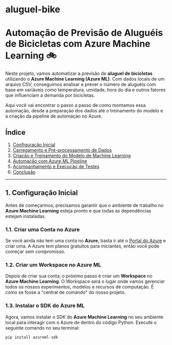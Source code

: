 # aluguel-bike
# Automação de Previsão de Aluguéis de Bicicletas com Azure Machine Learning 🚲

Neste projeto, vamos automatizar a previsão de **aluguel de bicicletas** utilizando o **Azure Machine Learning (Azure ML)**. Com dados locais de um arquivo CSV, conseguimos analisar e prever o número de aluguéis com base em variáveis como temperatura, umidade, hora do dia e outros fatores que influenciam a demanda por bicicletas.

Aqui você vai encontrar o passo a passo de como montamos essa automação, desde a preparação dos dados até o treinamento do modelo e a criação da pipeline de automação no Azure.

## Índice

1. [Configuração Inicial](#1-configuração-inicial)
2. [Carregamento e Pré-processamento de Dados](#2-carregamento-e-pré-processamento-de-dados)
3. [Criação e Treinamento do Modelo de Machine Learning](#3-criação-e-treinamento-do-modelo-de-machine-learning)
4. [Automação com Azure ML Pipeline](#4-automação-com-azure-ml-pipeline)
5. [Acompanhamento e Execução de Testes](#5-acompanhamento-e-execução-de-testes)
6. [Conclusão](#6-conclusão)

---

## 1. Configuração Inicial

Antes de começarmos, precisamos garantir que o ambiente de trabalho no **Azure Machine Learning** esteja pronto e que todas as dependências estejam instaladas.

### 1.1. Criar uma Conta no Azure

Se você ainda não tem uma conta no **Azure**, basta ir até o [Portal do Azure](https://portal.azure.com/) e criar uma. A Azure tem planos gratuitos para iniciantes, então você pode começar sem compromisso.

### 1.2. Criar um Workspace no Azure ML

Depois de criar sua conta, o próximo passo é criar um **Workspace** no **Azure Machine Learning**. O Workspace será o lugar onde vamos gerenciar todos os nossos experimentos, modelos e recursos de computação. É como se fosse a "central de comando" do nosso projeto.

### 1.3. Instalar o SDK do Azure ML

Agora, vamos instalar o SDK do **Azure Machine Learning** no seu ambiente local para interagir com o Azure de dentro do código Python. Execute o seguinte comando no seu terminal:

```bash
pip install azureml-sdk
